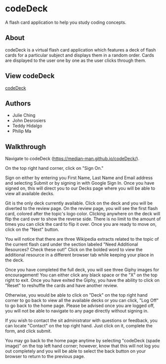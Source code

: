 # codeDeck
A flash card application to help you study coding concepts.

## About
codeDeck is a virtual flash card application which features a deck of flash cards for a particular subject and displays them in a random order. Cards are displayed to the user one by one as the user clicks through them.

## View codeDeck
[codeDeck](https://median-man.github.io/codeDeck/)

## Authors
* Julie Ching
* John Desrosiers
* Teddy Hidalgo
* Philip Ma

## Walkthrough
Navigate to codeDeck (https://median-man.github.io/codeDeck/).

On the top right hand corner, click on "Sign On."

Sign on either by entering you First Name, Last Name and Email address and selecting Submit or by signing in with Google Sign In.  Once you have signed on, this will direct you to our Decks page where you will be able to view all available decks.  

Git is the only deck currently available. Click on the deck and you will be diverted to the review page.  On the review page, you will see the first flash card, colored after the topic's logo color. Clicking anywhere on the deck will flip the card over to show the reverse side.  There is no limit to the amount of times you can click the card to flip it over. Once you are ready to move on, click on the "Next" button.  

You will notice that there are three Wikipedia extracts related to the topic of the current flash card under the section labeled "Need Additional Resources? Check these out!"  Click on the bolded word to view the additional resource in a different browser tab while keeping your place in the deck.

Once you have completed the full deck, you will see three Giphy images for encouragement!  You can either click any black space or the "X" on the top right to exit.  Once you have exited the Giphy, you have the ability to click on "Reset" to reshuffle the cards and have another review.

Otherwise, you would be able to click on "Deck" on the top right hand corner to go back to view all the available decks or you can click, "Log Off" to go back to the home page.  Please be advised once you are logged off, you will not be able to navigate to any page directly without signing in.

If you wish to contact the sit administrator with questions or feedback, you can locate "Contact" on the top right hand.  Just click on it, complete the form, and click submit.

You may go back to the home page anytime by selecting "codeDeck (spade image)" on the top left hand corner; however, know that this will not log you out completely and you will be able to select the back button on your browser to return to the previous page.